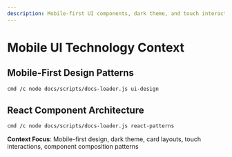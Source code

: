 ```yaml
---
description: Mobile-first UI components, dark theme, and touch interactions
---
```


# Mobile UI Technology Context

## Mobile-First Design Patterns
```bash
cmd /c node docs/scripts/docs-loader.js ui-design
```

## React Component Architecture
```bash
cmd /c node docs/scripts/docs-loader.js react-patterns
```

**Context Focus**: Mobile-first design, dark theme, card layouts, touch interactions, component composition patterns
